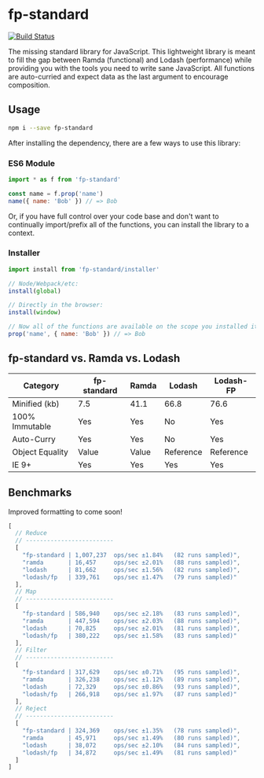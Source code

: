 # fp-standard
[![Build Status](https://travis-ci.org/davezuko/fp-standard.svg?branch=master)](https://travis-ci.org/davezuko/fp-standard)

The missing standard library for JavaScript. This lightweight library is meant to fill the gap between Ramda (functional) and Lodash (performance) while providing you with the tools you need to write sane JavaScript. All functions are auto-curried and expect data as the last argument to encourage composition.

## Usage

```bash
npm i --save fp-standard
```

After installing the dependency, there are a few ways to use this library:

### ES6 Module
```js
import * as f from 'fp-standard'

const name = f.prop('name')
name({ name: 'Bob' }) // => Bob
```

Or, if you have full control over your code base and don't want to continually import/prefix all of the functions, you can install the library to a context.

### Installer
```js
import install from 'fp-standard/installer'

// Node/Webpack/etc:
install(global)

// Directly in the browser:
install(window)

// Now all of the functions are available on the scope you installed it to:
prop('name', { name: 'Bob' }) // => Bob
```

## fp-standard vs. Ramda vs. Lodash

Category        | fp-standard | Ramda | Lodash    | Lodash-FP
--------------- | ----------- | ----- | --------- | ---------
Minified (kb)   | 7.5         | 41.1  | 66.8      | 76.6
100% Immutable  | Yes         | Yes   | No        | Yes
Auto-Curry      | Yes         | Yes   | No        | Yes
Object Equality | Value       | Value | Reference | Reference
IE 9+           | Yes         | Yes   | Yes       | Yes

## Benchmarks

Improved formatting to come soon!

```js
[
  // Reduce
  // -------------------------
  [
    "fp-standard | 1,007,237  ops/sec ±1.84%   (82 runs sampled)",
    "ramda       | 16,457     ops/sec ±2.01%   (88 runs sampled)",
    "lodash      | 81,662     ops/sec ±1.56%   (82 runs sampled)",
    "lodash/fp   | 339,761    ops/sec ±1.47%   (79 runs sampled)"
  ],
  // Map
  // -------------------------
  [
    "fp-standard | 586,940    ops/sec ±2.18%   (83 runs sampled)",
    "ramda       | 447,594    ops/sec ±2.03%   (88 runs sampled)",
    "lodash      | 70,825     ops/sec ±2.01%   (81 runs sampled)",
    "lodash/fp   | 380,222    ops/sec ±1.58%   (83 runs sampled)"
  ],
  // Filter
  // -------------------------
  [
    "fp-standard | 317,629    ops/sec ±0.71%   (95 runs sampled)",
    "ramda       | 326,238    ops/sec ±1.12%   (89 runs sampled)",
    "lodash      | 72,329     ops/sec ±0.86%   (93 runs sampled)",
    "lodash/fp   | 266,918    ops/sec ±1.97%   (87 runs sampled)"
  ],
  // Reject
  // -------------------------
  [
    "fp-standard | 324,369    ops/sec ±1.35%   (78 runs sampled)",
    "ramda       | 45,971     ops/sec ±1.49%   (80 runs sampled)",
    "lodash      | 38,072     ops/sec ±2.10%   (84 runs sampled)",
    "lodash/fp   | 34,872     ops/sec ±1.49%   (81 runs sampled)"
  ]
]
```